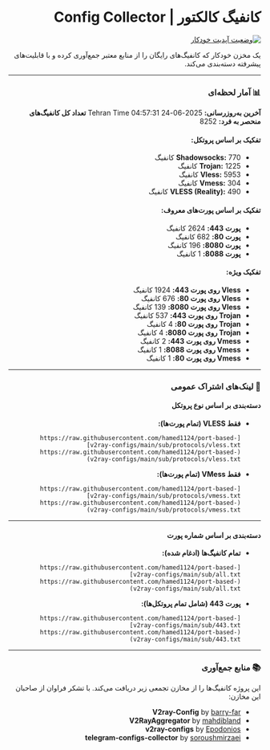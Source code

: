 <div dir="rtl">

# کانفیگ کالکتور | Config Collector

[![وضعیت آپدیت خودکار](https://github.com/hamed1124/port-based-v2ray-configs/actions/workflows/main.yml/badge.svg)](https://github.com/hamed1124/port-based-v2ray-configs/actions/workflows/main.yml)

یک مخزن خودکار که کانفیگ‌های رایگان را از منابع معتبر جمع‌آوری کرده و با قابلیت‌های پیشرفته دسته‌بندی می‌کند.

---

### 📊 آمار لحظه‌ای

<!-- STATS_START -->
**آخرین به‌روزرسانی:** 2025-06-24 04:57:31 Tehran Time
**تعداد کل کانفیگ‌های منحصر به فرد:** 8252

#### تفکیک بر اساس پروتکل:
- **Shadowsocks:** 770 کانفیگ
- **Trojan:** 1225 کانفیگ
- **Vless:** 5953 کانفیگ
- **Vmess:** 304 کانفیگ
- **VLESS (Reality):** 490 کانفیگ

#### تفکیک بر اساس پورت‌های معروف:
- **پورت 443:** 2624 کانفیگ
- **پورت 80:** 682 کانفیگ
- **پورت 8080:** 196 کانفیگ
- **پورت 8088:** 1 کانفیگ

#### تفکیک ویژه:
- **Vless روی پورت 443:** 1924 کانفیگ
- **Vless روی پورت 80:** 676 کانفیگ
- **Vless روی پورت 8080:** 139 کانفیگ
- **Trojan روی پورت 443:** 537 کانفیگ
- **Trojan روی پورت 80:** 4 کانفیگ
- **Trojan روی پورت 8080:** 4 کانفیگ
- **Vmess روی پورت 443:** 2 کانفیگ
- **Vmess روی پورت 8088:** 1 کانفیگ
- **Vmess روی پورت 80:** 1 کانفیگ
<!-- STATS_END -->

<!-- SOURCE_STATS_START -->
<!-- این بخش فقط در برنچ بتا نمایش داده می‌شود -->
<!-- SOURCE_STATS_END -->

---

### 🚀 لینک‌های اشتراک عمومی

#### دسته‌بندی بر اساس نوع پروتکل

- **فقط VLESS (تمام پورت‌ها):**
  ```
  [https://raw.githubusercontent.com/hamed1124/port-based-v2ray-configs/main/sub/protocols/vless.txt](https://raw.githubusercontent.com/hamed1124/port-based-v2ray-configs/main/sub/protocols/vless.txt)
  ```
- **فقط VMess (تمام پورت‌ها):**
  ```
  [https://raw.githubusercontent.com/hamed1124/port-based-v2ray-configs/main/sub/protocols/vmess.txt](https://raw.githubusercontent.com/hamed1124/port-based-v2ray-configs/main/sub/protocols/vmess.txt)
  ```

---

#### دسته‌بندی بر اساس شماره پورت

- **تمام کانفیگ‌ها (ادغام شده):**
  ```
  [https://raw.githubusercontent.com/hamed1124/port-based-v2ray-configs/main/sub/all.txt](https://raw.githubusercontent.com/hamed1124/port-based-v2ray-configs/main/sub/all.txt)
  ```
- **پورت 443 (شامل تمام پروتکل‌ها):**
  ```
  [https://raw.githubusercontent.com/hamed1124/port-based-v2ray-configs/main/sub/443.txt](https://raw.githubusercontent.com/hamed1124/port-based-v2ray-configs/main/sub/443.txt)
  ```

---

### 📚 منابع جمع‌آوری

این پروژه کانفیگ‌ها را از مخازن تجمعی زیر دریافت می‌کند. با تشکر فراوان از صاحبان این مخازن:

- **V2ray-Config** by [barry-far](https://github.com/barry-far/V2ray-Config)
- **V2RayAggregator** by [mahdibland](https://github.com/mahdibland/V2RayAggregator)
- **v2ray-configs** by [Epodonios](https://github.com/Epodonios/v2ray-configs)
- **telegram-configs-collector** by [soroushmirzaei](https://github.com/soroushmirzaei/telegram-configs-collector)

</div>
